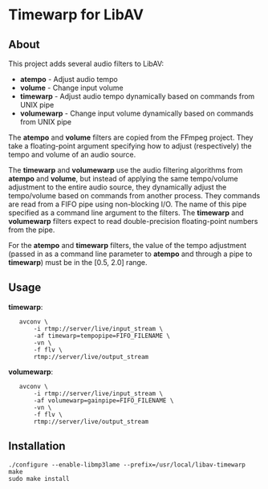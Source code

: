 # Timewarp for LibAV

## About

This project adds several audio filters to LibAV:
* **atempo** - Adjust audio tempo
* **volume** - Change input volume
* **timewarp** - Adjust audio tempo dynamically based on commands from UNIX pipe
* **volumewarp** - Change input volume dynamically based on commands from UNIX pipe

The **atempo** and **volume** filters are copied from the FFmpeg project.  They take a floating-point argument specifying how to adjust (respectively) the tempo and volume of an audio source.

The **timewarp** and **volumewarp** use the audio filtering algorithms from **atempo** and **volume**, but instead of applying the same tempo/volume adjustment to the entire audio source, they dynamically adjust the tempo/volume based on commands from another process.  They commands are read from a FIFO pipe using non-blocking I/O.  The name of this pipe specified as a command line argument to the filters. The **timewarp** and **volumewarp** filters expect to read double-precision floating-point numbers from the pipe.

For the **atempo** and **timewarp** filters, the value of the tempo adjustment (passed in as a command line parameter to **atempo** and through a pipe to **timewarp**) must be in the [0.5, 2.0] range.


## Usage

**timewarp**:

       avconv \
           -i rtmp://server/live/input_stream \
           -af timewarp=tempopipe=FIFO_FILENAME \
           -vn \
           -f flv \
           rtmp://server/live/output_stream

**volumewarp**:

       avconv \
           -i rtmp://server/live/input_stream \
           -af volumewarp=gainpipe=FIFO_FILENAME \
           -vn \
           -f flv \
           rtmp://server/live/output_stream


## Installation

    ./configure --enable-libmp3lame --prefix=/usr/local/libav-timewarp
    make
    sudo make install
